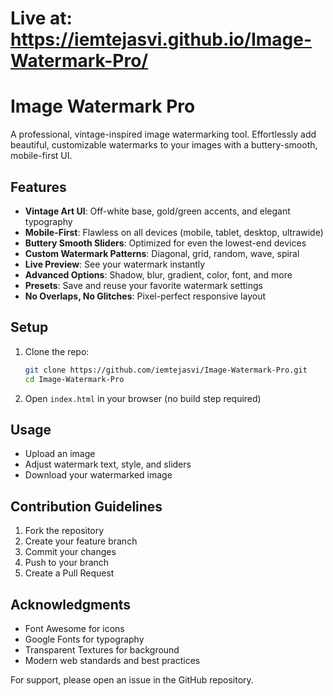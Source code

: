 # Live at: https://iemtejasvi.github.io/Image-Watermark-Pro/

# Image Watermark Pro

A professional, vintage-inspired image watermarking tool. Effortlessly add beautiful, customizable watermarks to your images with a buttery-smooth, mobile-first UI.

## Features
- **Vintage Art UI**: Off-white base, gold/green accents, and elegant typography
- **Mobile-First**: Flawless on all devices (mobile, tablet, desktop, ultrawide)
- **Buttery Smooth Sliders**: Optimized for even the lowest-end devices
- **Custom Watermark Patterns**: Diagonal, grid, random, wave, spiral
- **Live Preview**: See your watermark instantly
- **Advanced Options**: Shadow, blur, gradient, color, font, and more
- **Presets**: Save and reuse your favorite watermark settings
- **No Overlaps, No Glitches**: Pixel-perfect responsive layout

## Setup
1. Clone the repo:
   ```sh
   git clone https://github.com/iemtejasvi/Image-Watermark-Pro.git
   cd Image-Watermark-Pro
   ```
2. Open `index.html` in your browser (no build step required)

## Usage
- Upload an image
- Adjust watermark text, style, and sliders
- Download your watermarked image

## Contribution Guidelines
1. Fork the repository
2. Create your feature branch
3. Commit your changes
4. Push to your branch
5. Create a Pull Request

## Acknowledgments
- Font Awesome for icons
- Google Fonts for typography
- Transparent Textures for background
- Modern web standards and best practices


For support, please open an issue in the GitHub repository.


